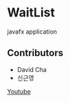 # WaitList
javafx application

## Contributors
- David Cha
- 신근영

[Youtube](https://www.youtube.com/watch?v=--8VMFXYpT8)